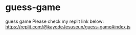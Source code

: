 # guess-game
guess game
Please check my replit link below:
https://replit.com/@kayodeJesuseun/guess-game#index.js
